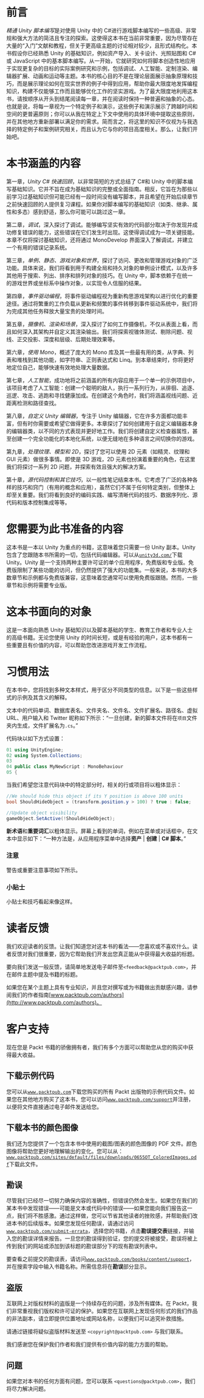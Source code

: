 # 前言

*精通 Unity 脚本编写*是对使用 Unity 中的 C#进行游戏脚本编写的一些高级、非常规和强大方法的简洁且专注的探索。这使得这本书在当前非常重要，因为尽管存在大量的“入门”文献和教程，但关于更高级主题的讨论相对较少，且形式结构化。本书假设你已经熟悉 Unity 的基础知识，例如资产导入、关卡设计、光照贴图和 C#或 JavaScript 中的基本脚本编写。从一开始，它就研究如何将脚本创造性地应用于实现更复杂的目标的实际案例研究和示例，包括调试、人工智能、定制渲染、编辑器扩展、动画和运动等主题。本书的核心目的不是在理论层面展示抽象原理和技巧，而是展示理论如何在现实世界的例子中得到应用，帮助你最大限度地发挥编程知识，构建不仅能够工作而且能够优化工作的坚实游戏。为了最大限度地利用这本书，请按顺序从开头到结尾阅读每一章，并在阅读时保持一种普遍和抽象的心态。也就是说，将每一章视为一个特定例子和演示，这些例子和演示展示了跨越时间和空间的更普遍原则；你可以从我在特定上下文中使用的具体环境中提取这些原则，并在其他地方重新部署以满足你的需求。简而言之，将这里的知识不仅视为与我选择的特定例子和案例研究相关，而且认为它与你的项目高度相关。那么，让我们开始吧。

# 本书涵盖的内容

第一章，*Unity C# 快速回顾*，以非常简短的方式总结了 C#和 Unity 中的脚本编写基础知识。它并不旨在成为基础知识的完整或全面指南。相反，它旨在为那些以前学习过基础知识但可能已经有一段时间没有编写脚本，并且希望在开始后续章节之前快速回顾的人提供复习课程。如果你对脚本编写的基础知识（如类、继承、属性和多态）感到舒适，那么你可能可以跳过这一章。

第二章，*调试*，深入探讨了调试。能够编写坚实有效的代码部分取决于你发现并成功修复错误的能力，这些错误在它们发生时出现。这使得调试成为一项关键技能。本章不仅将探讨基础知识，还将通过 MonoDevelop 界面深入了解调试，并建立一个有用的错误记录系统。

第三章，*单例、静态、游戏对象和世界*，探讨了访问、更改和管理游戏对象的广泛功能。具体来说，我们将看到用于构建全局和持久对象的单例设计模式，以及许多其他用于搜索、列出、排序和排列对象的技巧。在 Unity 中，脚本依赖于在统一的游戏世界或坐标系中操作对象，以实现令人信服的结果。

第四章，*事件驱动编程*，将事件驱动编程视为重新构思游戏架构以进行优化的重要途径。通过将繁重的工作负载从更新和频繁的事件转移到事件驱动系统中，我们将为完成其他任务释放大量宝贵的处理时间。

第五章，*摄像机、渲染和场景*，深入探讨了如何工作摄像机，不仅从表面上看，而且如何深入其架构并自定义其渲染输出。我们将探索视锥体测试、剔除问题、视线、正交投影、深度和层级、后期处理效果等。

第六章，*使用 Mono*，概述了庞大的 Mono 库及其一些最有用的类，从字典、列表和堆栈到其他功能，如字符串、正则表达式和 Linq。到本章结束时，你将更好地定位自己，能够快速有效地处理大量数据。

第七章，*人工智能*，成功地将之前涵盖的所有内容应用于一个单一的示例项目中，该项目考虑了人工智能：创建一个聪明的敌人，执行一系列行为，从徘徊、追逐、巡逻、攻击、逃跑和寻找健康加成。在创建这个角色时，我们将涵盖视线问题、近距离检测和路径查找。

第八章，*自定义 Unity 编辑器*，专注于 Unity 编辑器，它在许多方面都功能丰富，但有时你需要或希望它做得更多。本章探讨了如何创建用于自定义编辑器本身的编辑器类，以不同的方式表现并更好地工作。我们将创建自定义检查器属性，甚至创建一个完全功能化的本地化系统，以便无缝地在多种语言之间切换你的游戏。

第九章，*处理纹理、模型和 2D*，探讨了您可以使用 2D 元素（如精灵、纹理和 GUI 元素）做很多事情。即使是 3D 游戏，2D 元素也扮演着重要的角色，在这里我们将探讨一系列 2D 问题，并探索有效且强大的解决方案。

第十章，*源代码控制和其它技巧*，以一般性笔记结束本书。它考虑了广泛的各种各样的技巧和窍门（有用的概念和应用），虽然它们不属于任何特定类别，但整体上却至关重要。我们将看到良好的编码实践、编写清晰代码的技巧、数据序列化、源代码和版本控制集成等等。

# 您需要为此书准备的内容

这本书是一本以 Unity 为重点的书籍，这意味着您只需要一份 Unity 副本。Unity 包含了您跟随本书所需的一切，包括代码编辑器。可以从[`unity3d.com/`](http://unity3d.com/)下载 Unity。Unity 是一个支持两种主要许可证的单个应用程序，免费版和专业版。免费版限制了某些功能的访问，但仍然提供了强大的功能集。一般来说，本书的大多数章节和示例都与免费版兼容，这意味着您通常可以使用免费版跟随。然而，一些章节和示例将需要专业版。

# 这本书面向的对象

这是一本面向熟悉 Unity 基础知识以及脚本基础的学生、教育工作者和专业人士的高级书籍。无论您使用 Unity 的时间长短，或是有经验的用户，这本书都有一些重要且有价值的内容，可以帮助您改进游戏开发工作流程。

# 习惯用法

在本书中，您将找到多种文本样式，用于区分不同类型的信息。以下是一些这些样式的示例及其含义的解释。

文本中的代码单词、数据库表名、文件夹名、文件名、文件扩展名、路径名、虚拟 URL、用户输入和 Twitter 昵称如下所示：“一旦创建，新的脚本文件将在`项目`文件夹内生成，文件扩展名为`.cs`。”

代码块以如下方式设置：

```cs
01 using UnityEngine;
02 using System.Collections;
03 
04 public class MyNewScript : MonoBehaviour 
05 {
```

当我们希望您注意代码块中的特定部分时，相关的行或项目将以粗体显示：

```cs
//We should hide this object if its Y position is above 100 units
bool ShouldHideObject = (transform.position.y > 100) ? true : false;

//Update object visibility
gameObject.SetActive(!ShouldHideObject);
```

**新术语**和**重要词汇**以粗体显示。屏幕上看到的单词，例如在菜单或对话框中，在文本中显示如下：“一种方法是，从应用程序菜单中选择**资产** | **创建** | **C# 脚本**。”

### 注意

警告或重要注意事项如下所示。

### 小贴士

小贴士和技巧看起来像这样。

# 读者反馈

我们欢迎读者的反馈。让我们知道您对这本书的看法——您喜欢或不喜欢什么。读者反馈对我们很重要，因为它帮助我们开发出您真正能从中获得最大收益的标题。

要向我们发送一般反馈，请简单地发送电子邮件至`<feedback@packtpub.com>`，并在邮件主题中提及书籍的标题。

如果您在某个主题上具有专业知识，并且您对撰写或为书籍做出贡献感兴趣，请参阅我们的作者指南[www.packtpub.com/authors](http://www.packtpub.com/authors)。

# 客户支持

现在您是 Packt 书籍的骄傲拥有者，我们有多个方面可以帮助您从您的购买中获得最大收益。

## 下载示例代码

您可以从[`www.packtpub.com`](http://www.packtpub.com)下载您购买的所有 Packt 出版物的示例代码文件。如果您在其他地方购买了这本书，您可以访问[`www.packtpub.com/support`](http://www.packtpub.com/support)并注册，以便将文件直接通过电子邮件发送给您。

## 下载本书的颜色图像

我们还为您提供了一个包含本书中使用的截图/图表的颜色图像的 PDF 文件。颜色图像将帮助您更好地理解输出的变化。您可以从：[`www.packtpub.com/sites/default/files/downloads/0655OT_ColoredImages.pdf`](https://www.packtpub.com/sites/default/files/downloads/0655OT_ColoredImages.pdf)下载此文件。

## 勘误

尽管我们已经尽一切努力确保内容的准确性，但错误仍然会发生。如果您在我们的某本书中发现错误——可能是文本或代码中的错误——如果您能向我们报告这一点，我们将不胜感激。通过这样做，您可以节省其他读者的挫败感，并帮助我们改进本书的后续版本。如果您发现任何勘误，请通过访问[`www.packtpub.com/submit-errata`](http://www.packtpub.com/submit-errata)，选择您的书籍，点击**勘误****提交****表**链接，并输入您的勘误详情来报告。一旦您的勘误得到验证，您的提交将被接受，勘误将被上传到我们的网站或添加到该标题的勘误部分下的现有勘误列表中。

要查看之前提交的勘误表，请访问[`www.packtpub.com/books/content/support`](https://www.packtpub.com/books/content/support)，并在搜索字段中输入书籍名称。所需信息将在**勘误**部分显示。

## 盗版

互联网上对版权材料的盗版是一个持续存在的问题，涉及所有媒体。在 Packt，我们非常重视我们版权和许可证的保护。如果您在互联网上发现任何形式的我们作品的非法副本，请立即提供位置地址或网站名称，以便我们可以追究补救措施。

请通过链接将疑似盗版材料发送至 `<copyright@packtpub.com>` 与我们联系。

我们感谢您在保护我们作者和我们提供有价值内容的能力方面的帮助。

## 问题

如果您对本书的任何方面有问题，您可以联系 `<questions@packtpub.com>`，我们将尽力解决问题。
